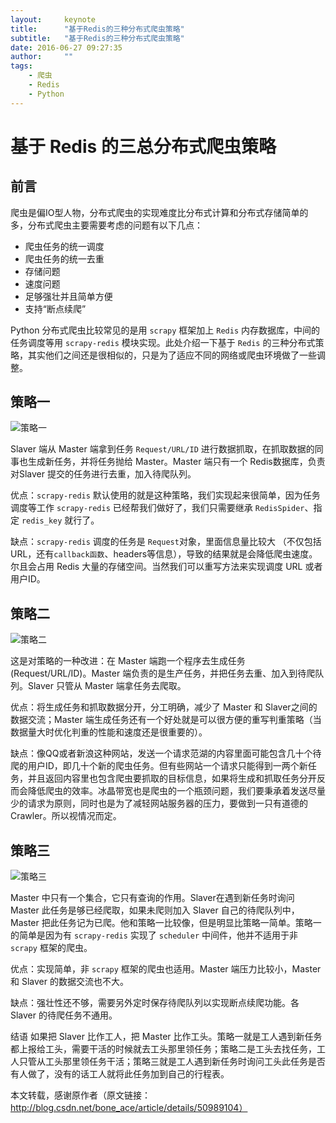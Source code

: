 ```yaml
---
layout:     keynote
title:      "基于Redis的三种分布式爬虫策略"
subtitle:   "基于Redis的三种分布式爬虫策略"
date: 2016-06-27 09:27:35
author:     ""
tags:
    - 爬虫
    - Redis
    - Python
---
```


# 基于 Redis 的三总分布式爬虫策略

## 前言

爬虫是偏IO型人物，分布式爬虫的实现难度比分布式计算和分布式存储简单的多，分布式爬虫主要需要考虑的问题有以下几点：

  - 爬虫任务的统一调度
  - 爬虫任务的统一去重
  - 存储问题
  - 速度问题
  - 足够强壮并且简单方便
  - 支持“断点续爬”

Python 分布式爬虫比较常见的是用 `scrapy` 框架加上 `Redis` 内存数据库，中间的任务调度等用 `scrapy-redis` 模块实现。此处介绍一下基于 `Redis` 的三种分布式策略，其实他们之间还是很相似的，只是为了适应不同的网络或爬虫环境做了一些调整。

## 策略一

![策略一](1.jpg)

Slaver 端从 Master 端拿到任务 `Request/URL/ID` 进行数据抓取，在抓取数据的同事也生成新任务，并将任务抛给 Master。Master 端只有一个 Redis数据库，负责对Slaver 提交的任务进行去重，加入待爬队列。

优点：`scrapy-redis` 默认使用的就是这种策略，我们实现起来很简单，因为任务调度等工作 `scrapy-redis` 已经帮我们做好了，我们只需要继承 `RedisSpider`、指定 `redis_key` 就行了。

缺点：`scrapy-redis` 调度的任务是 `Request`对象，里面信息量比较大 （不仅包括URL，还有`callback函数`、headers等信息），导致的结果就是会降低爬虫速度。尔且会占用 Redis 大量的存储空间。当然我们可以重写方法来实现调度 URL 或者 用户ID。

## 策略二

![策略二](2.jpg)

这是对策略的一种改进：在 Master 端跑一个程序去生成任务 (Request/URL/ID)。Master 端负责的是生产任务，并把任务去重、加入到待爬队列。Slaver 只管从 Master 端拿任务去爬取。

优点：将生成任务和抓取数据分开，分工明确，减少了 Master 和 Slaver之间的数据交流；Master 端生成任务还有一个好处就是可以很方便的重写判重策略（当数据量大时优化判重的性能和速度还是很重要的）。

缺点：像QQ或者新浪这种网站，发送一个请求范湖的内容里面可能包含几十个待爬的用户ID，即几十个新的爬虫任务。但有些网站一个请求只能得到一两个新任务，并且返回内容里也包含爬虫要抓取的目标信息，如果将生成和抓取任务分开反而会降低爬虫的效率。冰晶带宽也是爬虫的一个瓶颈问题，我们要秉承着发送尽量少的请求为原则，同时也是为了减轻网站服务器的压力，要做到一只有道德的 Crawler。所以视情况而定。

## 策略三

![策略三](3.jpg)

Master 中只有一个集合，它只有查询的作用。Slaver在遇到新任务时询问 Master 此任务是够已经爬取，如果未爬则加入 Slaver 自己的待爬队列中，Master 把此任务记为已爬。他和策略一比较像，但是明显比策略一简单。策略一的简单是因为有 `scrapy-redis` 实现了 `scheduler` 中间件，他并不适用于非 `scrapy` 框架的爬虫。

优点：实现简单，非 `scrapy` 框架的爬虫也适用。Master 端压力比较小，Master 和 Slaver 的数据交流也不大。

缺点：强壮性还不够，需要另外定时保存待爬队列以实现断点续爬功能。各 Slaver 的待爬任务不通用。

结语
如果把 Slaver 比作工人，把 Master 比作工头。策略一就是工人遇到新任务都上报给工头，需要干活的时候就去工头那里领任务；策略二是工头去找任务，工人只管从工头那里领任务干活；策略三就是工人遇到新任务时询问工头此任务是否有人做了，没有的话工人就将此任务加到自己的行程表。


本文转载，感谢原作者（原文链接：http://blog.csdn.net/bone_ace/article/details/50989104）
